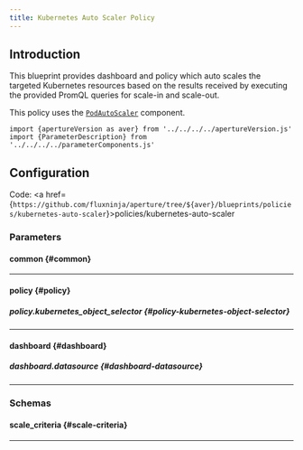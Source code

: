 ```yaml
---
title: Kubernetes Auto Scaler Policy
---
```


## Introduction

This blueprint provides dashboard and policy which auto scales the targeted
Kubernetes resources based on the results received by executing the provided
PromQL queries for scale-in and scale-out.

This policy uses the
[`PodAutoScaler`](/reference/policies/spec.md#pod-auto-scaler) component.

<!-- Configuration Marker -->

```mdx-code-block
import {apertureVersion as aver} from '../../../../apertureVersion.js'
import {ParameterDescription} from '../../../../parameterComponents.js'
```

## Configuration

Code: <a
href={`https://github.com/fluxninja/aperture/tree/${aver}/blueprints/policies/kubernetes-auto-scaler`}>policies/kubernetes-auto-scaler</a>

### Parameters

#### common {#common}

<a id="common-policy-name"></a> <ParameterDescription
    name="common.policy_name"
    type="
string"
    reference=""
    value="__REQUIRED_FIELD__"
    description='Name of the policy.' />

---

#### policy {#policy}

<a id="policy-min-replicas"></a> <ParameterDescription
    name="policy.min_replicas"
    type="
string"
    reference=""
    value="1"
    description='Minimum number of replicas.' />

<a id="policy-max-replicas"></a> <ParameterDescription
    name="policy.max_replicas"
    type="
string"
    reference=""
    value="10"
    description='Maximum number of replicas.' />

<a id="policy-scale-in-cooldown"></a> <ParameterDescription
    name="policy.scale_in_cooldown"
    type="
string"
    reference=""
    value="'40s'"
    description='The amount of time to wait after a scale-in operation for another scale-in operation.' />

<a id="policy-scale-out-cooldown"></a> <ParameterDescription
    name="policy.scale_out_cooldown"
    type="
string"
    reference=""
    value="'30s'"
    description='The amount of time to wait after a scale-out operation for another scale-out or scale-in operation.' />

<a id="policy-cooldown-override-percentage"></a> <ParameterDescription
    name="policy.cooldown_override_percentage"
    type="
Number (double)"
    reference=""
    value="50"
    description='Cooldown override percentage defines a threshold change in scale-out beyond which previous cooldown is overridden.' />

<a id="policy-max-scale-in-percentage"></a> <ParameterDescription
    name="policy.max_scale_in_percentage"
    type="
Number (double)"
    reference=""
    value="1"
    description='The maximum decrease of replicas (e.g. pods) at one time.' />

<a id="policy-max-scale-out-percentage"></a> <ParameterDescription
    name="policy.max_scale_out_percentage"
    type="
Number (double)"
    reference=""
    value="10"
    description='The maximum increase of replicas (e.g. pods) at one time.' />

<a id="policy-scale-in-alerter-parameters"></a> <ParameterDescription
    name="policy.scale_in_alerter_parameters"
    type="
Object (aperture.spec.v1.AlerterParameters)"
    reference="../../spec#alerter-parameters"
    value="{'alert_name': 'Kubernetes Auto Scaler Scale In Event'}"
    description='Configuration for scale-in alerter.' />

<a id="policy-scale-out-alerter-parameters"></a> <ParameterDescription
    name="policy.scale_out_alerter_parameters"
    type="
Object (aperture.spec.v1.AlerterParameters)"
    reference="../../spec#alerter-parameters"
    value="{'alert_name': 'Kubernetes Auto Scaler Scale Out Event'}"
    description='Cooldown override percentage.' />

<a id="policy-components"></a> <ParameterDescription
    name="policy.components"
    type="
Array of
Object (aperture.spec.v1.Component)"
    reference="../../spec#component"
    value="[]"
    description='List of additional circuit components.' />

<a id="policy-scale-in-criteria"></a> <ParameterDescription
    name="policy.scale_in_criteria"
    type="
Array of
Object (scale_criteria)"
    reference="#scale-criteria"
    value="[{'parameters': {'slope': -1}, 'query': {'promql': {'evaluation_interval': '10s', 'out_ports': {'output': {'signal_name': '__REQUIRED_FIELD__'}}, 'query_string': '__REQUIRED_FIELD__'}}, 'set_point': '__REQUIRED_FIELD__'}]"
    description='List of scale-in criteria.' />

<a id="policy-scale-out-criteria"></a> <ParameterDescription
    name="policy.scale_out_criteria"
    type="
Array of
Object (scale_criteria)"
    reference="#scale-criteria"
    value="[{'parameters': {'slope': 1}, 'query': {'promql': {'evaluation_interval': '10s', 'out_ports': {'output': {'signal_name': '__REQUIRED_FIELD__'}}, 'query_string': '__REQUIRED_FIELD__'}}, 'set_point': '__REQUIRED_FIELD__'}]"
    description='List of scale-out criteria.' />

##### policy.kubernetes_object_selector {#policy-kubernetes-object-selector}

<a id="policy-kubernetes-object-selector-namespace"></a> <ParameterDescription
    name="policy.kubernetes_object_selector.namespace"
    type="
string"
    reference=""
    value="__REQUIRED_FIELD__"
    description='Namespace.' />

<a id="policy-kubernetes-object-selector-api-version"></a> <ParameterDescription
    name="policy.kubernetes_object_selector.api_version"
    type="
string"
    reference=""
    value="__REQUIRED_FIELD__"
    description='API Version.' />

<a id="policy-kubernetes-object-selector-kind"></a> <ParameterDescription
    name="policy.kubernetes_object_selector.kind"
    type="
string"
    reference=""
    value="__REQUIRED_FIELD__"
    description='Kind.' />

<a id="policy-kubernetes-object-selector-name"></a> <ParameterDescription
    name="policy.kubernetes_object_selector.name"
    type="
string"
    reference=""
    value="__REQUIRED_FIELD__"
    description='Name.' />

---

#### dashboard {#dashboard}

<a id="dashboard-refresh-interval"></a> <ParameterDescription
    name="dashboard.refresh_interval"
    type="
string"
    reference=""
    value="'5s'"
    description='Refresh interval for dashboard panels.' />

<a id="dashboard-time-from"></a> <ParameterDescription
    name="dashboard.time_from"
    type="
string"
    reference=""
    value="'now-15m'"
    description='From time of dashboard.' />

<a id="dashboard-time-to"></a> <ParameterDescription
    name="dashboard.time_to"
    type="
string"
    reference=""
    value="'now'"
    description='To time of dashboard.' />

##### dashboard.datasource {#dashboard-datasource}

<a id="dashboard-datasource-name"></a> <ParameterDescription
    name="dashboard.datasource.name"
    type="
string"
    reference=""
    value="'$datasource'"
    description='Datasource name.' />

<a id="dashboard-datasource-filter-regex"></a> <ParameterDescription
    name="dashboard.datasource.filter_regex"
    type="
string"
    reference=""
    value="''"
    description='Datasource filter regex.' />

---

### Schemas

#### scale_criteria {#scale-criteria}

<a id="scale-criteria-query"></a> <ParameterDescription
    name="query"
    type="
Object (aperture.spec.v1.Query)"
    reference="../../spec#query"
    value="'None'"
    description='Query.' />

<a id="scale-criteria-set-point"></a> <ParameterDescription
    name="set_point"
    type="
Number (double)"
    reference=""
    value="'None'"
    description='Set point.' />

<a id="scale-criteria-parameters"></a> <ParameterDescription
    name="parameters"
    type="
Object (aperture.spec.v1.IncreasingGradientParameters)"
    reference="../../spec#increasing-gradient-parameters"
    value="'None'"
    description='Parameters.' />

---
